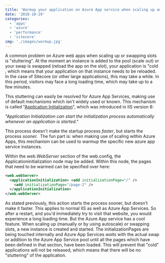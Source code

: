 ```yaml
---
title: 'Warmup your application on Azure App service when scaling up and swapping slots using "Application Initialization"'
date: '2018-10-29'
categories:
  - 'apps'
  - 'azure'
  - 'performance'
  - 'sitecore'
img: './images/warmup.jpg'
---
```


A common problem on Azure web apps when scaling up or swapping slots is "stuttering". At the moment an instance is added to the pool (scale out) or your swap is swapped (reload the app on the slot), your application is "cold , which means that your application on that instance needs to be reloaded. In the case of Sitecore (or other large applications), this may take a while. In this period, visitors may face a long loading time, which may take up to a few minutes.

This stuttering can easily be resolved for Azure App Services, making use of default mechanisms which isn't widely used or known. This mechanism is called "[Application Initialization](https://docs.microsoft.com/en-us/iis/get-started/whats-new-in-iis-8/iis-80-application-initialization)", which was introduced in IIS version 8:

_"Application Initialization can start the initialization process automatically whenever an application is started."_

This process doesn't make the startup process _faster_, but starts the process *sooner.*  The fun part is: when making use of scaling within Azure Apps, this mechanism can be used to warmup the specific new azure app service instances.

Within the *web.WebServer* section of the web.config, the Applicationinitialization node may be added. Within this node, the pages that need to be warmed can be specified over here:

```xml
<web.webServer>
  <applicationInitialization> <add initializationPage="/" />
    <add initializationPage="/page-2" />
  </applicationInitialization>
</web.webServer>
```

As stated previously, this action starts the process sooner, but doesn't make it faster. This applies to normal IIS as well as Azure App Services. So after a restart, and you'd immediately try to visit that website, you would experience a long loading time. But the Azure App service has a cool feature. When scaling up (manually or by using autoscale) *or* swapping slots, a new instance is created and started. The initializationPages are being touched internally and Azure App Services *waits* with the actual swap or addition to the Azure App Service pool until all the pages which have been defined in that section, have been loaded. This will prevent that "cold" applications will not be released, which means that there will be no "stuttering" of the application.
